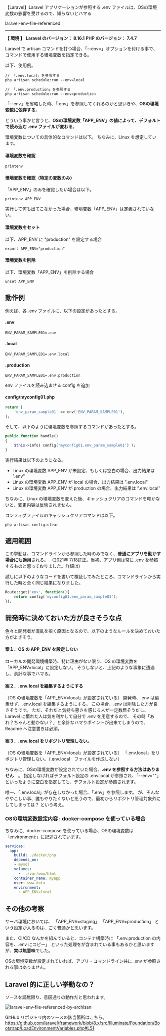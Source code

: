 
【Laravel】Laravel アプリケーションが参照する .env ファイルは、OSの環境変数の影響を受けるので、知らないとハマる

laravel-env-file-referenced

________________________________________________________________________________________________
**【 環境 】**
**Laravel のバージョン： 8.16.1**
**PHP のバージョン： 7.4.7**

Laravel で artisan コマンドを打つ場合、「--env=」オプションを付ける事で、コマンドで使用する環境変数を指定できる。

以下、使用例。
```
// 「.env.local」を参照する
php artisan schedule:run --env=local

// 「.env.production」を参照する
php artisan schedule:run --env=production
```

「--env」を省略した時、「.env」を参照してくれるのかと思いきや、**OSの環境変数に依存する**。

どういう事かと言うと、**OSの環境変数「APP_ENV」の値によって、デフォルトで読み込む .env ファイルが変わる**。

環境変数についての具体的なコマンドは以下。
ちなみに、Linux を想定しています。

#### 環境変数を確認
```
printenv
```

#### 環境変数を確認（特定の変数のみ）
「APP_ENV」のみを確認したい場合は以下。
```
printenv APP_ENV
```
実行して何も出てこなかった場合、環境変数「APP_ENV」は定義されていない。


#### 環境変数をセット
以下、APP_ENV に "production" を設定する場合
```
export APP_ENV="production"
```

#### 環境変数を削除
以下、環境変数「APP_ENV」を削除する場合
```
unset APP_ENV
```

## 動作例
例えば、各 .env ファイルに、以下の設定があったとする。
#### .env
```
ENV_PARAM_SAMPLE01=.env
```
#### .local
```
ENV_PARAM_SAMPLE01=.env.local
```

#### .production
```
ENV_PARAM_SAMPLE01=.env.production
```

env ファイルを読み込ませる config を追加
#### config\myconfig01.php
```php
return [
    'env_param_sample01' => env('ENV_PARAM_SAMPLE01'),
];
```

そして、以下のように環境変数を参照するコマンドがあったとする。
```php
public function handle()
{
    $this->info( config('myconfig01.env_param_sample01') );
}
```

実行結果は以下のようになる。

 * Linux の環境変数 APP_ENV が未設定、もしくは空白の場合、出力結果は ".env"
 * Linux の環境変数 APP_ENV が local の場合、出力結果は ".env.local"
 * Linux の環境変数 APP_ENV が production の場合、出力結果は ".env.local"

ちなみに、Linux の環境変数を変えた後、キャッシュクリアのコマンドを叩かないと、変更内容は反映されません。

コンフィグファイルのキャッシュクリアコマンドは以下。
```
php artisan config:clear
```


## 適用範囲
この挙動は、コマンドラインから参照した時のみでなく、**普通にアプリを動かす場合にも適用**される。
（2021年 7/18訂正。当初、アプリ側は常に .env を参照するものと思っておりました。詳細は）

試しに以下のようなコードを書いて検証してみたところ、コマンドラインから実行した時と全く同じ結果になりました。
```php
Route::get('env', function(){
    return config('myconfig01.env_param_sample01');
});
```


## 開発時に決めておいた方が良さそうな点
色々と開発者が混乱を招く原因となるので、以下のようなルールを決めておいた方がよさそう。

#### 案１．OS の APP_ENV を設定しない
ローカルの開発環境構築時、特に理由がない限り、OS の環境変数を「APP_ENV=local」に設定しない。
そうしないと、上記のような事象に遭遇し、余計な事でハマる。

#### 案２．.env.local を編集するようにする
（OS の環境変数を「APP_ENV=local」が設定されている）
開発時、.env は編集せず、.env.local を編集するようにする。
この場合、.env は削除した方が良さそうです。
ただ、それだと気持ち悪さを感じる人が一定数居そうだし、Laravel に慣れた人は気を利かして自分で .env を用意するので、
その時「あれ？ちゃんと動かない？」と余計なハマりポイントが出来てしまうので、Readme へ注意書きは必須。

#### 案３．.env.local をリポジトリ管理しない。
（OS の環境変数を「APP_ENV=local」が設定されている）
「.env.local」をリポジトリ管理しない。（.env.local　ファイルを作成しない）

ちなみに、OSの環境変数が設定されていた場合、**.env を参照する方法はありません**　。
指定しなければデフォルト設定の .env.local が参照され、「--env=""」といったように空白を指定しても、デフォルト設定が参照されます。

唯一、「.env.local」が存在しなかった場合、「.env」を参照します。
が、そんなややこしい事、誰もやりたくないと思うので、最初からリポジトリ管理対象外にしてしまっては？
という考え。

### OSの環境変数設定内容 : docker-compose を使っている場合
ちなみに、docker-compose を使っている場合、OSの環境変数は「environment:」に記述されています。
```yaml
services:
  app:
    build: ./docker/php
    depends_on:
    - mysql
    volumes:
      - .:/var/www/html
    container_name: myapp
    user: www-data
    environment:
      - APP_ENV=local
```


## その他の考察
サーバ環境においては、
「APP_ENV=staging」
「APP_ENV=production」
という設定が入るのは、ごく普通かと思います。

また、CI/CD なんかを組んでいると、コンテナ構築時に
「.env.production の内容を、.env にコピー」
といった処理をが含まれている事もあるかと思いますが、**実は無意味**でした。

OSの環境変数が設定されていれば、アプリ・コマンドライン共に .env が参照される事はありません。


## Laravel 的に正しい挙動なの？
ソースを読無限り、意図通りの動作だと思われます。

![laravel-env-file-referenced-by-archisan](https://kaki-engine.com/wp-content/uploads/2021/07/laravel-env-file-referenced-by-archisan.png)

GitHub リポジトリ内のソースの該当箇所はこちら。<https://github.com/laravel/framework/blob/8.x/src/Illuminate/Foundation/Bootstrap/LoadEnvironmentVariables.php#L51>
